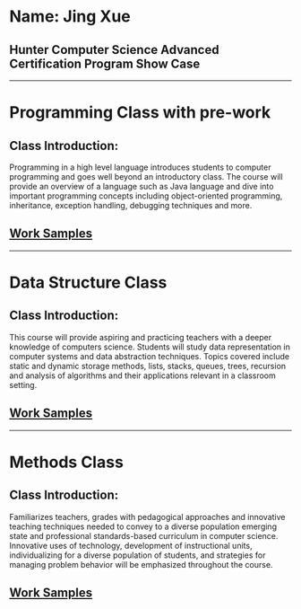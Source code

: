 # Name: Jing Xue 
## Hunter Computer Science Advanced Certification Program Show Case
- - -
# Programming Class with pre-work
## Class Introduction:
Programming in a high level language introduces students to computer programming and goes well beyond an introductory class. The course will provide an overview of a language such as Java language and dive into important programming concepts including object-oriented programming, inheritance, exception handling, debugging techniques and more.

## [Work Samples](https://github.com/hunter-teacher-cert/cohort-3-summer-work-jingxue8303/tree/master/programming)
- - -

# Data Structure Class
## Class Introduction:
This course will provide aspiring and practicing teachers with a deeper knowledge of computers science. Students will study data representation in computer systems and data abstraction techniques. Topics covered include static and dynamic storage methods, lists, stacks, queues, trees, recursion and analysis of algorithms and their applications relevant in a classroom setting.

## [Work Samples](https://github.com/hunter-teacher-cert/cohort-3-summer-work-jingxue8303/tree/master/ds)
- - -

# Methods Class
## Class Introduction:
Familiarizes teachers, grades with pedagogical approaches and innovative teaching techniques needed to convey to a diverse population emerging state and professional standards-based curriculum in computer science. Innovative uses of technology, development of instructional units, individualizing for a diverse population of students, and strategies for managing problem behavior will be emphasized throughout the course.

## [Work Samples](https://github.com/hunter-teacher-cert/cohort-3-summer-work-jingxue8303/tree/master/methods)
